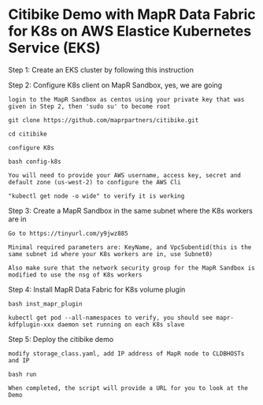 # Citibike Demo with MapR Data Fabric for K8s on AWS Elastice Kubernetes Service (EKS)

Step 1: Create an EKS cluster by following this instruction

Step 2: Configure K8s client on MapR Sandbox, yes, we are going 

    login to the MapR Sandbox as centos using your private key that was given in Step 2, then 'sudo su' to become root

    git clone https://github.com/maprpartners/citibike.git

    cd citibike

    configure K8s

    bash config-k8s
    
    You will need to provide your AWS username, access key, secret and default zone (us-west-2) to configure the AWS Cli

    "kubectl get node -o wide" to verify it is working
    
Step 3: Create a MapR Sandbox in the same subnet where the K8s workers are in

    Go to https://tinyurl.com/y9jwz885
    
    Minimal required parameters are: KeyName, and VpcSubentid(this is the same subnet id where your K8s workers are in, use Subnet0)
    
    Also make sure that the network security group for the MapR Sandbox is modified to use the nsg of K8s workers

Step 4: Install MapR Data Fabric for K8s volume plugin

    bash inst_mapr_plugin 

    kubectl get pod --all-namespaces to verify, you should see mapr-kdfplugin-xxx daemon set running on each K8s slave

Step 5: Deploy the citibike demo

    modify storage_class.yaml, add IP address of MapR node to CLDBHOSTs and IP
    
    bash run

    When completed, the script will provide a URL for you to look at the Demo


